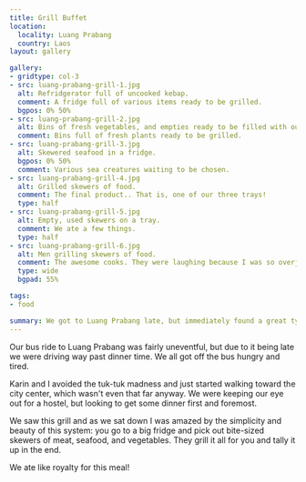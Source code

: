 ```yaml
---
title: Grill Buffet
location:
  locality: Luang Prabang
  country: Laos
layout: gallery

gallery:
- gridtype: col-3
- src: luang-prabang-grill-1.jpg
  alt: Refridgerator full of uncooked kebap.
  comment: A fridge full of various items ready to be grilled.
  bgpos: 0% 50%
- src: luang-prabang-grill-2.jpg
  alt: Bins of fresh vegetables, and empties ready to be filled with our orders.
  comment: Bins full of fresh plants ready to be grilled.
- src: luang-prabang-grill-3.jpg
  alt: Skewered seafood in a fridge.
  bgpos: 0% 50%
  comment: Various sea creatures waiting to be chosen.
- src: luang-prabang-grill-4.jpg
  alt: Grilled skewers of food.
  comment: The final product.. That is, one of our three trays!
  type: half
- src: luang-prabang-grill-5.jpg
  alt: Empty, used skewers on a tray.
  comment: We ate a few things.
  type: half
- src: luang-prabang-grill-6.jpg
  alt: Men grilling skewers of food.
  comment: The awesome cooks. They were laughing because I was so overjoyed by the concept and outcome of our meal.
  type: wide
  bgpad: 55%

tags:
- food

summary: We got to Luang Prabang late, but immediately found a great type of food stand that should be everywhere.
---
```


Our bus ride to Luang Prabang was fairly uneventful, but due to it being late we were driving way past dinner time. We all got off the bus hungry and tired.

Karin and I avoided the tuk-tuk madness and just started walking toward the city center, which wasn't even that far anyway. We were keeping our eye out for a hostel, but looking to get some dinner first and foremost.

We saw this grill and as we sat down I was amazed by the simplicity and beauty of this system: you go to a big fridge and pick out bite-sized skewers of meat, seafood, and vegetables. They grill it all for you and tally it up in the end.

We ate like royalty for this meal!
